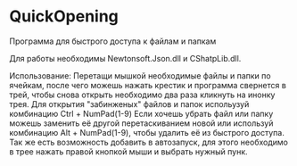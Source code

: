 # QuickOpening
Программа для быстрого доступа к файлам и папкам

Для работы необходимы Newtonsoft.Json.dll и CShatpLib.dll.

Использование:
Перетащи мышкой необходимые файлы и папки по ячейкам, после чего можешь нажать крестик и программа свернется в трей, чтобы снова открыть необходимо два раза кликнуть на инонку трея.
Для открытия "забинженых" файлов и папок испольузуй комбинацию Ctrl + NumPad(1-9)
Если хочешь убрать файл или папку можешь заменить её другой перетаскиванием новой или используй комбинацию Alt + NumPad(1-9), чтобы удалить её из быстрого доступа.
Так же есть возможность добавить в автозапуск, для этого необходимо в трее нажать правой кнопкой мыши и выбрать нужный пунк.
